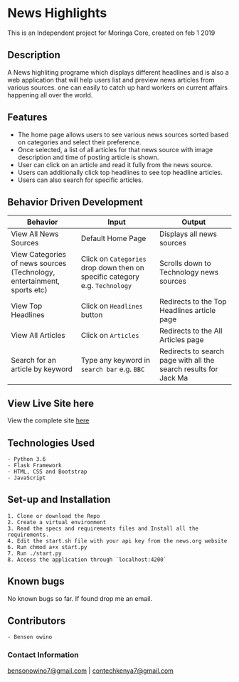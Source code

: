 # News Highlights
This is an Independent project for Moringa Core, created on feb 1 2019

## Description

  A News highliting programe which displays different headlines
 and is also a web application that will help users list and preview news articles from various sources. one can easily to catch up hard workers on current affairs happening all over the world.

## Features
- The home page allows users to see various news sources sorted based on categories and select their preference.
- Once selected, a list of all articles for that news source with image description and time of posting article is shown.
- User can click on an article and read it fully from the news source.
- Users can additionally click top headlines to see top headline articles.
- Users can also search for specific articles.

## Behavior Driven Development
| Behavior            | Input                         | Output                        |
| ------------------- | ----------------------------- | ----------------------------- |
| View All News Sources | Default Home Page | Displays all news sources |
| View Categories of news sources<br>(Technology, entertainment, sports etc)| Click on `Categories` drop down then on specific category e.g. `Technology` | Scrolls down to Technology news sources|
|View Top Headlines | Click on `Headlines` button | Redirects to the Top Headlines article page  |
| View All Articles | Click on  `Articles`| Redirects to the All Articles page |
| Search for an article by keyword | Type any keyword in `search bar` e.g. `BBC`| Redirects to search page with all the search results for Jack Ma|

## View Live Site here
View the complete site [here]()


## Technologies Used
    - Python 3.6
    - Flask Framework
    - HTML, CSS and Bootstrap
    - JavaScript


## Set-up and Installation
    1. Clone or download the Repo
    2. Create a virtual environment
    3. Read the specs and requirements files and Install all the requirements.
    4. Edit the start.sh file with your api key from the news.org website   
    6. Run chmod a+x start.py
    7. Run ./start.py
    8. Access the application through `localhost:4200`

## Known bugs
No known bugs so far. If found drop me an email.

## Contributors
    - Benson owino

### Contact Information
bensonowino7@gmail.com | contechkenya7@gmail.com

